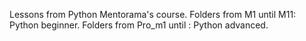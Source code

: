 Lessons from Python Mentorama's course.
Folders from M1 until M11: Python beginner.
Folders from Pro_m1 until : Python advanced.
